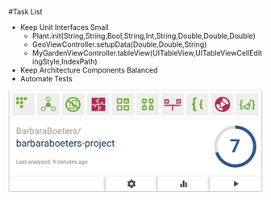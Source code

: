 #Task List
- Keep Unit Interfaces Small
    - Plant.init(String,String,Bool,String,Int,String,Double,Double,Double)
    - GeoViewController.setupData(Double,Double,String)
    - MyGardenViewController.tableView(UITableView,UITableViewCellEditingStyle,IndexPath)
- Keep Architecture Components Balanced
- Automate Tests

![alt tag](https://github.com/barbaraboeters/barbaraboeters-project/blob/master/doc/BetterCodeHub.png)
